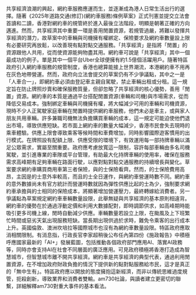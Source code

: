 共享經濟浪潮的興起，網約車服務應運而生，並逐漸成為港人日常生活出行的選擇。隨著《2025年道路交通(修訂)(網約車服務)條例草案》正式刊憲並提交立法會首讀和二讀，香港對網約車的規管終於進入最後立法階段，明顯是朝著正確的方向邁進。然而，共享經濟其中重要一環是善用閒置資源，若規管過嚴，將難以發揮共享經濟的潛力，故草案中的車輛與司機擁有權綁定、保險要求及網約車數量設上限有必要研究再放鬆，以改善現有點對點交通服務。「共享經濟」是指將「閒置」的資源跟他人共用，從而使資源能夠物盡其用。網約車可說是「共享經濟」其中一個最成功的例子。單是其中一個平台Uber全球便擁有約1.5億個活躍用戶。隨著特區政府引入網約車服務的規管制度，香港也總算能接上世界潮流，本港網約車不用再在灰色地帶營運。然而，政府向立法會提交的草案仍有不少爭議點，其中之一是「人車合一」，即網約車必須由登記車主親自駕駛，禁止車輛出租或分租。這一規定旨在防止牌照炒賣和確保服務質量，但卻忽略了共享經濟的核心優勢，善用「閒置」資源。網約車的本質是通過平台搭配閒置資源(車輛和司機)與市場需求，從而降低交易成本。強制綁定車輛與司機擁有權，將大幅減少可用的車輛和司機資源，現時不少人正駕駛家庭車輛在閒置時提供網約車服務，他們未必是車主，或與家人朋友共用車輛。許多兼職司機無法負擔購買車輛的成本，這一規定可能迫使他們退出市場，導致供應短缺。若市面上網約車的數量大幅減少，香港市民會失去現時的乘車體驗。供應上限會導致乘客等候時間和車費增加，同時影響國際遊客慣用的出行模式。在牌照設有配額上限、供應受限的環境下，有效運用每一部持牌車輛以滿足公眾需求，實屬至關重要。政府應考慮放寬這一限制，容許每部車輛由多名司機駕駛，並引進專業的車隊或平台管理，有助最大化持牌車輛的使用率，確保在服務需求高峰期有足夠車輛在路面行駛，以應對點對點交通服務的持續增長與變化。草案要求網約車購買商用車第三者保險，與的士保險看齊。然而，的士保險費用高昂，主因是的士意外率較高，而且的士全日運作，與網約車營運時數不同。網約車的意外數據尚未有官方統計而營運時數就因為彈性供應比起的士為少，強制要求網約車承擔與的士相同的保險成本，將顯著增加營運壓力，最終轉嫁給消費者。另一爭議點為草案規定網約車車輛數量設限，此舉無疑與共享經濟的基本原則相違背。網約車的優勢在於通過浮動定價和利用大數據配對，即時調節供求，如高峰期時能吸引更多司機上線，閒時自動減少供應。車輛數量若設立上限，在颱風及上下班繁忙時間或惡劣天氣出現服務短缺。當長期出現供過於求時，難免令乘客的出行成本上升。英國倫敦、澳洲坎培拉等國際城市也沒有為網約車數量設限。特區政府應取消相關限制。有消息指，行政長官李家超稍後公布任內第四份《施政報告》中積極呼應國家最新的「AI+」發展藍圖，包括推動各個政府部門應用AI、落實AI政務等，同時亦會支持AI在社會不同層面的廣泛應用。可見政府積極將香港打造成為智慧城市，但智慧城市離不開共享經濟。網約車是共享經濟的典型代表，通過利用閒置資源，在不增加政府財政負擔的情況下提供新的點對點服務給市民，這才是真正的「無中生有」。特區政府應以開放的態度擁抱這新經濟，而非以傳統思維過度規管，扼殺創新，導致業界和消費者雙輸。am730社論，與讀者建立更密切的聯繫，詳細解釋am730對重大事件的基本看法。